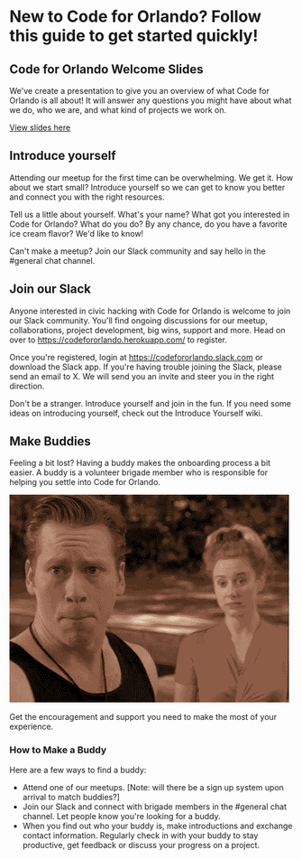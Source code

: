 <!-- TITLE: Getting Started -->
<!-- SUBTITLE: A quick summary of Getting Started -->

# New to Code for Orlando? Follow this guide to get started quickly!

## Code for Orlando Welcome Slides
We've create a presentation to give you an overview of what Code for Orlando is all about! It will answer any questions you might have about what we do, who we are, and what kind of projects we work on. 


<a href="http://www.google.com"> View slides here</a>

## Introduce yourself

Attending our meetup for the first time can be overwhelming. We get it. How about we start small? Introduce yourself so we can get to know you better and connect you with the right resources.

Tell us a little about yourself. What's your name? What got you interested in Code for Orlando? What do you do? By any chance, do you have a favorite ice cream flavor? We'd like to know!

Can't make a meetup? Join our Slack community and say hello in the #general chat channel.

## Join our Slack

Anyone interested in civic hacking with Code for Orlando is welcome to join our Slack community. You'll find ongoing discussions for our meetup, collaborations, project development, big wins, support and more. Head on over to https://codefororlando.herokuapp.com/ to register.

Once you're registered, login at https://codefororlando.slack.com or download the Slack app. If you're having trouble joining the Slack, please send an email to X. We will send you an invite and steer you in the right direction.

Don't be a stranger. Introduce yourself and join in the fun. If you need some ideas on introducing yourself, check out the Introduce Yourself wiki.

## Make Buddies
Feeling a bit lost? Having a buddy makes the onboarding process a bit easier. A buddy is a volunteer brigade member who is responsible for helping you settle into Code for Orlando.

![Buddy](/uploads/buddy.gif "Buddy")

Get the encouragement and support you need to make the most of your experience.

### How to Make a Buddy
Here are a few ways to find a buddy:

* Attend one of our meetups. [Note: will there be a sign up system upon arrival to match buddies?]
* Join our Slack and connect with brigade members in the #general chat channel. Let people know you're looking for a buddy.
* When you find out who your buddy is, make introductions and exchange contact information. Regularly check in with your buddy to stay productive, get feedback or discuss your progress on a project.


